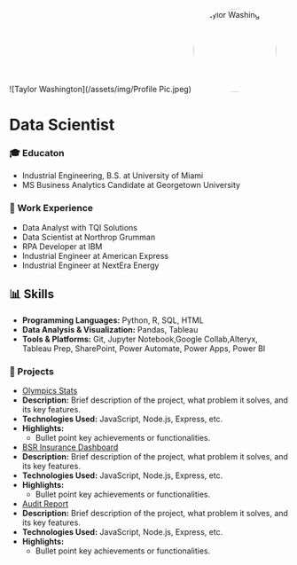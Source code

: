 ![Taylor Washington](/assets/img/Profile Pic.jpeg)
<img src="https://your-image-url.com" alt="Taylor Washington " width="150" height="150" style="border-radius:50%;">

# Data Scientist
### 🎓 Educaton 
- Industrial Engineering, B.S. at University of Miami 
- MS Business Analytics Candidate at Georgetown University  
### 💼 Work Experience
- Data Analyst with TQI Solutions 
- Data Scientist at Northrop Grumman 
- RPA Developer at IBM 
- Industrial Engineer at American Express
- Industrial Engineer at NextEra Energy
## 📊 Skills
- **Programming Languages:** Python, R, SQL, HTML
- **Data Analysis & Visualization:** Pandas, Tableau
- **Tools & Platforms:** Git, Jupyter Notebook,Google Collab,Alteryx, Tableau Prep, SharePoint, Power Automate, Power Apps, Power BI
### 📂 Projects
- [Olympics Stats](https://public.tableau.com/app/profile/taylor.washington/viz/OlympicStats1900s-2008/Insight6)
- **Description:** Brief description of the project, what problem it solves, and its key features.
- **Technologies Used:** JavaScript, Node.js, Express, etc.
- **Highlights:**
  - Bullet point key achievements or functionalities.
- [BSR Insurance Dashboard](https://public.tableau.com/app/profile/taylor.washington/viz/BSRInsuranceAnalysis/FinalOverview)
-  **Description:** Brief description of the project, what problem it solves, and its key features.
- **Technologies Used:** JavaScript, Node.js, Express, etc.
- **Highlights:**
  - Bullet point key achievements or functionalities.
- [Audit Report](https://public.tableau.com/app/profile/taylor.washington/viz/AuditDashboard_17251469402220/Dashboard1)
- **Description:** Brief description of the project, what problem it solves, and its key features.
- **Technologies Used:** JavaScript, Node.js, Express, etc.
- **Highlights:**
  - Bullet point key achievements or functionalities.
